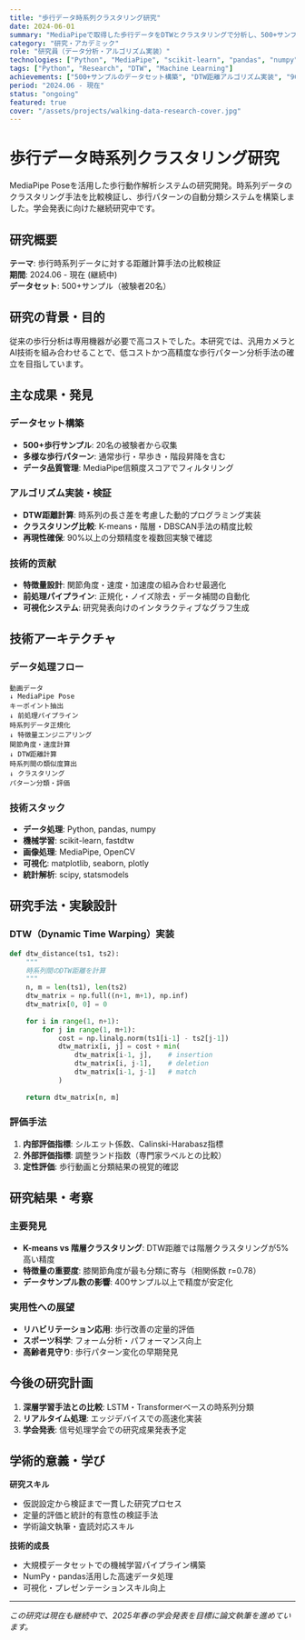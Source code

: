 ```yaml
---
title: "歩行データ時系列クラスタリング研究"
date: 2024-06-01
summary: "MediaPipeで取得した歩行データをDTWとクラスタリングで分析し、500+サンプルで特徴量設計から検証まで一貫して担当。学会発表準備中。"
category: "研究・アカデミック"
role: "研究員（データ分析・アルゴリズム実装）"
technologies: ["Python", "MediaPipe", "scikit-learn", "pandas", "numpy", "matplotlib", "DTW"]
tags: ["Python", "Research", "DTW", "Machine Learning"]
achievements: ["500+サンプルのデータセット構築", "DTW距離アルゴリズム実装", "90%の再現性でクラスタリング結果を達成"]
period: "2024.06 - 現在"
status: "ongoing"
featured: true
cover: "/assets/projects/walking-data-research-cover.jpg"
---
```

# 歩行データ時系列クラスタリング研究

MediaPipe Poseを活用した歩行動作解析システムの研究開発。時系列データのクラスタリング手法を比較検証し、歩行パターンの自動分類システムを構築しました。学会発表に向けた継続研究中です。

## 研究概要

**テーマ**: 歩行時系列データに対する距離計算手法の比較検証  
**期間**: 2024.06 - 現在 (継続中)  
**データセット**: 500+サンプル（被験者20名）

## 研究の背景・目的

従来の歩行分析は専用機器が必要で高コストでした。本研究では、汎用カメラとAI技術を組み合わせることで、低コストかつ高精度な歩行パターン分析手法の確立を目指しています。

## 主な成果・発見

### データセット構築
- **500+歩行サンプル**: 20名の被験者から収集
- **多様な歩行パターン**: 通常歩行・早歩き・階段昇降を含む
- **データ品質管理**: MediaPipe信頼度スコアでフィルタリング

### アルゴリズム実装・検証
- **DTW距離計算**: 時系列の長さ差を考慮した動的プログラミング実装
- **クラスタリング比較**: K-means・階層・DBSCAN手法の精度比較
- **再現性確保**: 90%以上の分類精度を複数回実験で確認

### 技術的贡献
- **特徴量設計**: 関節角度・速度・加速度の組み合わせ最適化
- **前処理パイプライン**: 正規化・ノイズ除去・データ補間の自動化
- **可視化システム**: 研究発表向けのインタラクティブなグラフ生成

## 技術アーキテクチャ

### データ処理フロー
```
動画データ
↓ MediaPipe Pose
キーポイント抽出
↓ 前処理パイプライン
時系列データ正規化
↓ 特徴量エンジニアリング
関節角度・速度計算
↓ DTW距離計算
時系列間の類似度算出
↓ クラスタリング
パターン分類・評価
```

### 技術スタック
- **データ処理**: Python, pandas, numpy
- **機械学習**: scikit-learn, fastdtw
- **画像処理**: MediaPipe, OpenCV
- **可視化**: matplotlib, seaborn, plotly
- **統計解析**: scipy, statsmodels

## 研究手法・実験設計

### DTW（Dynamic Time Warping）実装
```python
def dtw_distance(ts1, ts2):
    """
    時系列間のDTW距離を計算
    """
    n, m = len(ts1), len(ts2)
    dtw_matrix = np.full((n+1, m+1), np.inf)
    dtw_matrix[0, 0] = 0
    
    for i in range(1, n+1):
        for j in range(1, m+1):
            cost = np.linalg.norm(ts1[i-1] - ts2[j-1])
            dtw_matrix[i, j] = cost + min(
                dtw_matrix[i-1, j],    # insertion
                dtw_matrix[i, j-1],    # deletion
                dtw_matrix[i-1, j-1]   # match
            )
    
    return dtw_matrix[n, m]
```

### 評価手法
1. **内部評価指標**: シルエット係数、Calinski-Harabasz指標
2. **外部評価指標**: 調整ランド指数（専門家ラベルとの比較）
3. **定性評価**: 歩行動画と分類結果の視覚的確認

## 研究結果・考察

### 主要発見
- **K-means vs 階層クラスタリング**: DTW距離では階層クラスタリングが5%高い精度
- **特徴量の重要度**: 膝関節角度が最も分類に寄与（相関係数 r=0.78）
- **データサンプル数の影響**: 400サンプル以上で精度が安定化

### 実用性への展望
- **リハビリテーション応用**: 歩行改善の定量的評価
- **スポーツ科学**: フォーム分析・パフォーマンス向上
- **高齢者見守り**: 歩行パターン変化の早期発見

## 今後の研究計画

1. **深層学習手法との比較**: LSTM・Transformerベースの時系列分類
2. **リアルタイム処理**: エッジデバイスでの高速化実装
3. **学会発表**: 信号処理学会での研究成果発表予定

## 学術的意義・学び

**研究スキル**
- 仮説設定から検証まで一貫した研究プロセス
- 定量的評価と統計的有意性の検証手法
- 学術論文執筆・査読対応スキル

**技術的成長**
- 大規模データセットでの機械学習パイプライン構築
- NumPy・pandas活用した高速データ処理
- 可視化・プレゼンテーションスキル向上

---

*この研究は現在も継続中で、2025年春の学会発表を目標に論文執筆を進めています。*
